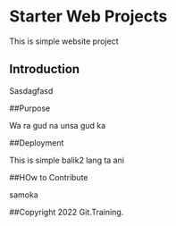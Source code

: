 # Starter Web Projects

This is simple website project

## Introduction

Sasdagfasd

##Purpose

Wa ra gud na unsa gud ka

##Deployment

This is simple balik2 lang ta ani

##HOw to Contribute

samoka

##Copyright
2022 Git.Training.